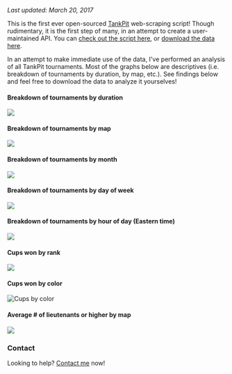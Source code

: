 *Last updated: March 20, 2017*

This is the first ever open-sourced [TankPit](https://www.tankpit.com/) web-scraping script! Though rudimentary, it is the first step of many, in an attempt to create a user-maintained API. You can [check out the script here](https://github.com/crosswalkcalvin/tourney-analysis/blob/master/scraper.py), or [download the data here](https://github.com/crosswalkcalvin/tourney-analysis/tree/master/data).

In an attempt to make immediate use of the data, I've performed an analysis of all TankPit tournaments. Most of the graphs below are descriptives (i.e. breakdown of tournaments by duration, by map, etc.). See findings below and feel free to download the data to analyze it yourselves!

#### Breakdown of tournaments by duration

![](https://cloud.githubusercontent.com/assets/26494727/24176481/76e5d708-0e59-11e7-932c-202cb262fd60.png)

#### Breakdown of tournaments by map

![](https://cloud.githubusercontent.com/assets/26494727/24176499/8753c1f4-0e59-11e7-89c1-e674fc358275.png)

#### Breakdown of tournaments by month

![](https://cloud.githubusercontent.com/assets/26494727/24176500/8754680c-0e59-11e7-83b5-89ddea55c376.png)

#### Breakdown of tournaments by day of week

![](https://cloud.githubusercontent.com/assets/26494727/24176498/8752a936-0e59-11e7-91e0-538c6891f5d3.png)

#### Breakdown of tournaments by hour of day (Eastern time)

![](https://cloud.githubusercontent.com/assets/26494727/24176496/87504d26-0e59-11e7-8aff-e3fcf2eebcba.png)

#### Cups won by rank

![](https://cloud.githubusercontent.com/assets/26494727/24176495/874fbe2e-0e59-11e7-9293-4e0851e29b4d.png)

#### Cups won by color

![Cups by color](https://cloud.githubusercontent.com/assets/26494727/24176343/a3225658-0e58-11e7-858c-0e0d190ce00e.png)

#### Average # of lieutenants or higher by map

![](https://cloud.githubusercontent.com/assets/26494727/24176497/8751220a-0e59-11e7-9112-ec3c293af03f.png)

### Contact

Looking to help? [Contact me](mailto:crosswalkcalvin@gmail.com) now!
